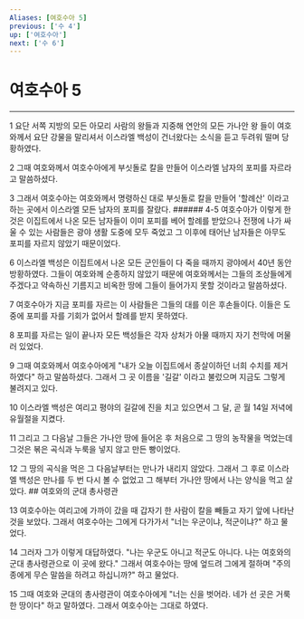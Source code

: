 ```yaml
---
Aliases: [여호수아 5]
previous: ['수 4']
up: ['여호수아']
next: ['수 6']
---
```

# 여호수아 5

***


1 요단 서쪽 지방의 모든 아모리 사람의 왕들과 지중해 연안의 모든 가나안 왕 들이 여호와께서 요단 강물을 말리셔서 이스라엘 백성이 건너왔다는 소식을 듣고 두려워 떨며 당황하였다. 

2 그때 여호와께서 여호수아에게 부싯돌로 칼을 만들어 이스라엘 남자의 포피를 자르라고 말씀하셨다. 

3 그래서 여호수아는 여호와께서 명령하신 대로 부싯돌로 칼을 만들어 '할례산' 이라고 하는 곳에서 이스라엘 모든 남자의 포피를 잘랐다. ###### 4-5 여호수아가 이렇게 한 것은 이집트에서 나온 모든 남자들이 이미 포피를 베어 할례를 받았으나 전쟁에 나가 싸울 수 있는 사람들은 광야 생활 도중에 모두 죽었고 그 이후에 태어난 남자들은 아무도 포피를 자르지 않았기 때문이었다. 

6 이스라엘 백성은 이집트에서 나온 모든 군인들이 다 죽을 때까지 광야에서 40년 동안 방황하였다. 그들이 여호와께 순종하지 않았기 때문에 여호와께서는 그들의 조상들에게 주겠다고 약속하신 기름지고 비옥한 땅에 그들이 들어가지 못할 것이라고 말씀하셨다. 

7 여호수아가 지금 포피를 자르는 이 사람들은 그들의 대를 이은 후손들이다. 이들은 도중에 포피를 자를 기회가 없어서 할례를 받지 못하였다. 

8 포피를 자르는 일이 끝나자 모든 백성들은 각자 상처가 아물 때까지 자기 천막에 머물러 있었다. 

9 그때 여호와께서 여호수아에게 "내가 오늘 이집트에서 종살이하던 너희 수치를 제거하였다" 하고 말씀하셨다. 그래서 그 곳 이름을 '길갈' 이라고 불렀으며 지금도 그렇게 불려지고 있다. 

10 이스라엘 백성은 여리고 평야의 길갈에 진을 치고 있으면서 그 달, 곧 월 14일 저녁에 유월절을 지켰다. 

11 그리고 그 다음날 그들은 가나안 땅에 들어온 후 처음으로 그 땅의 농작물을 먹었는데 그것은 볶은 곡식과 누룩을 넣지 않고 만든 빵이었다. 

12 그 땅의 곡식을 먹은 그 다음날부터는 만나가 내리지 않았다. 그래서 그 후로 이스라엘 백성은 만나를 두 번 다시 볼 수 없었고 그 해부터 가나안 땅에서 나는 양식을 먹고 살았다. ## 여호와의 군대 총사령관 

13 여호수아는 여리고에 가까이 갔을 때 갑자기 한 사람이 칼을 빼들고 자기 앞에 나타난 것을 보았다. 그래서 여호수아는 그에게 다가가서 "너는 우군이냐, 적군이냐?" 하고 물었다. 

14 그러자 그가 이렇게 대답하였다. "나는 우군도 아니고 적군도 아니다. 나는 여호와의 군대 총사령관으로 이 곳에 왔다." 그래서 여호수아는 땅에 엎드려 그에게 절하며 "주의 종에게 무슨 말씀을 하려고 하십니까?" 하고 물었다. 

15 그때 여호와 군대의 총사령관이 여호수아에게 "너는 신을 벗어라. 네가 선 곳은 거룩한 땅이다" 하고 말하였다. 그래서 여호수아는 그대로 하였다.
